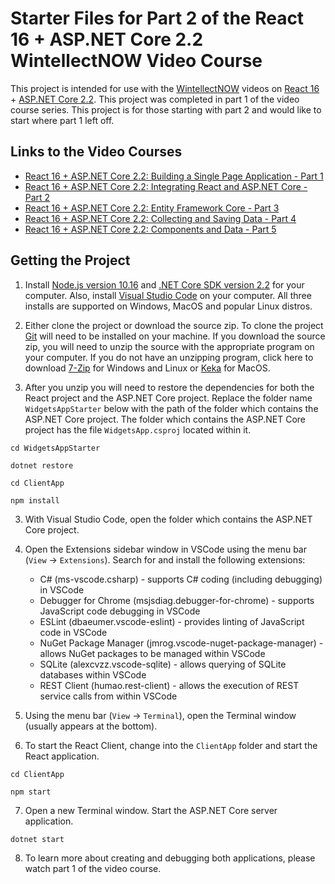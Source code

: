 # Starter Files for Part 2 of the React 16 + ASP.NET Core 2.2 WintellectNOW Video Course

This project is intended for use with the [WintellectNOW](https://www.wintellectnow.com/) videos on [React 16](https://reactjs.org/) + [ASP.NET Core 2.2](https://docs.microsoft.com/en-us/aspnet/core/?view=aspnetcore-2.2). This project was completed in part 1 of the video course series. This project is for those starting with part 2 and would like to start where part 1 left off.

## Links to the Video Courses

- [React 16 + ASP.NET Core 2.2: Building a Single Page Application - Part 1](https://www.wintellectnow.com/Videos/Watch?videoId=building-a-single-page-application-with-react-16-and-aspdotnet-core-2.2)
- [React 16 + ASP.NET Core 2.2: Integrating React and ASP.NET Core - Part 2](https://www.wintellectnow.com/Videos/Watch?videoId=integrating-react-and-aspdotnet-core)
- [React 16 + ASP.NET Core 2.2: Entity Framework Core - Part 3](https://www.wintellectnow.com/Videos/Watch?videoId=integrating-entity-framework-core-with-react-and-aspdotnet-core)
- [React 16 + ASP.NET Core 2.2: Collecting and Saving Data - Part 4](#)
- [React 16 + ASP.NET Core 2.2: Components and Data - Part 5](#)

## Getting the Project

1. Install [Node.js version 10.16](https://nodejs.org/dist/v10.16.3/) and [.NET Core SDK version 2.2](https://dotnet.microsoft.com/download/dotnet-core/2.2) for your computer. Also, install [Visual Studio Code](https://code.visualstudio.com/) on your computer. All three installs are supported on Windows, MacOS and popular Linux distros.

2. Either clone the project or download the source zip. To clone the project [Git](https://git-scm.com/downloads) will need to be installed on your machine. If you download the source zip, you will need to unzip the source with the appropriate program on your computer. If you do not have an unzipping program, click here to download [7-Zip](https://www.7-zip.org) for Windows and Linux or [Keka](https://www.keka.io) for MacOS.

3. After you unzip you will need to restore the dependencies for both the React project and the ASP.NET Core project. Replace the folder name `WidgetsAppStarter` below with the path of the folder which contains the ASP.NET Core project. The folder which contains the ASP.NET Core project has the file `WidgetsApp.csproj` located within it. 

```
cd WidgetsAppStarter

dotnet restore

cd ClientApp

npm install
```

3. With Visual Studio Code, open the folder which contains the ASP.NET Core project.

4. Open the Extensions sidebar window in VSCode using the menu bar (`View` -> `Extensions`). Search for and install the following extensions:

    - C# (ms-vscode.csharp) - supports C# coding (including debugging) in VSCode
    - Debugger for Chrome (msjsdiag.debugger-for-chrome) - supports JavaScript code debugging in VSCode
    - ESLint (dbaeumer.vscode-eslint) - provides linting of JavaScript code in VSCode
    - NuGet Package Manager (jmrog.vscode-nuget-package-manager) - allows NuGet packages to be managed within VSCode
    - SQLite (alexcvzz.vscode-sqlite) - allows querying of SQLite databases within VSCode
    - REST Client (humao.rest-client) - allows the execution of REST service calls from within VSCode

5. Using the menu bar (`View` -> `Terminal`), open the Terminal window (usually appears at the bottom).

6. To start the React Client, change into the `ClientApp` folder and start the React application.

```
cd ClientApp

npm start
```

7. Open a new Terminal window. Start the ASP.NET Core server application.

```
dotnet start
```

8. To learn more about creating and debugging both applications, please watch part 1 of the video course.